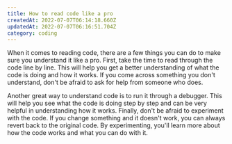 ```yaml
---
title: How to read code like a pro
createdAt: 2022-07-07T06:14:18.660Z
updatedAt: 2022-07-07T06:16:51.704Z
category: coding
---
```


When it comes to reading code, there are a few things you can do to make sure you understand it like a pro. First, take the time to read through the code line by line. This will help you get a better understanding of what the code is doing and how it works. If you come across something you don't understand, don't be afraid to ask for help from someone who does.

Another great way to understand code is to run it through a debugger. This will help you see what the code is doing step by step and can be very helpful in understanding how it works. Finally, don't be afraid to experiment with the code. If you change something and it doesn't work, you can always revert back to the original code. By experimenting, you'll learn more about how the code works and what you can do with it.
